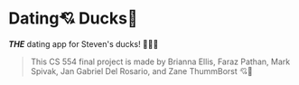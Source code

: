 # Dating💘 Ducks🦆

***THE*** dating app for Steven's ducks!
🦆🦆🦆

> This CS 554 final project is made by Brianna Ellis, Faraz Pathan, Mark Spivak, Jan Gabriel Del Rosario, and Zane ThummBorst 💘🦆
